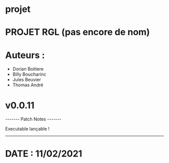 # projet

# PROJET RGL (pas encore de nom)

# Auteurs :
  - Dorian Boitiere
  - Billy Boucharinc
  - Jules Beuvier
  - Thomas André

# v0.0.11

------- Patch Notes -------

Executable lançable !

---------------------------

# DATE : 11/02/2021
